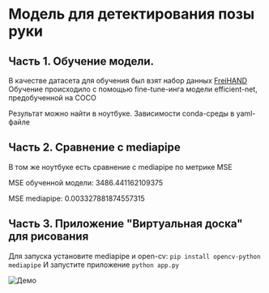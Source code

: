 # Модель для детектирования позы руки

## Часть 1. Обучение модели.
В качестве датасета для обучения был взят набор данных [FreiHAND](https://lmb.informatik.uni-freiburg.de/resources/datasets/FreihandDataset.en.html)
Обучение происходило с помощью fine-tune-инга модели efficient-net, предобученной на COCO

Результат можно найти в ноутбуке. Зависимости conda-среды в yaml-файле

## Часть 2. Сравнение с mediapipe
В том же ноутбуке есть сравнение с mediapipe по метрике MSE

MSE обученной модели: 3486.441162109375

MSE mediapipe: 0.003327881874557315

## Часть 3. Приложение "Виртуальная доска" для рисования
Для запуска установите mediapipe и open-cv:
`pip install opencv-python mediapipe`
И запустите приложение
`python app.py`

![Демо](demo.gif)